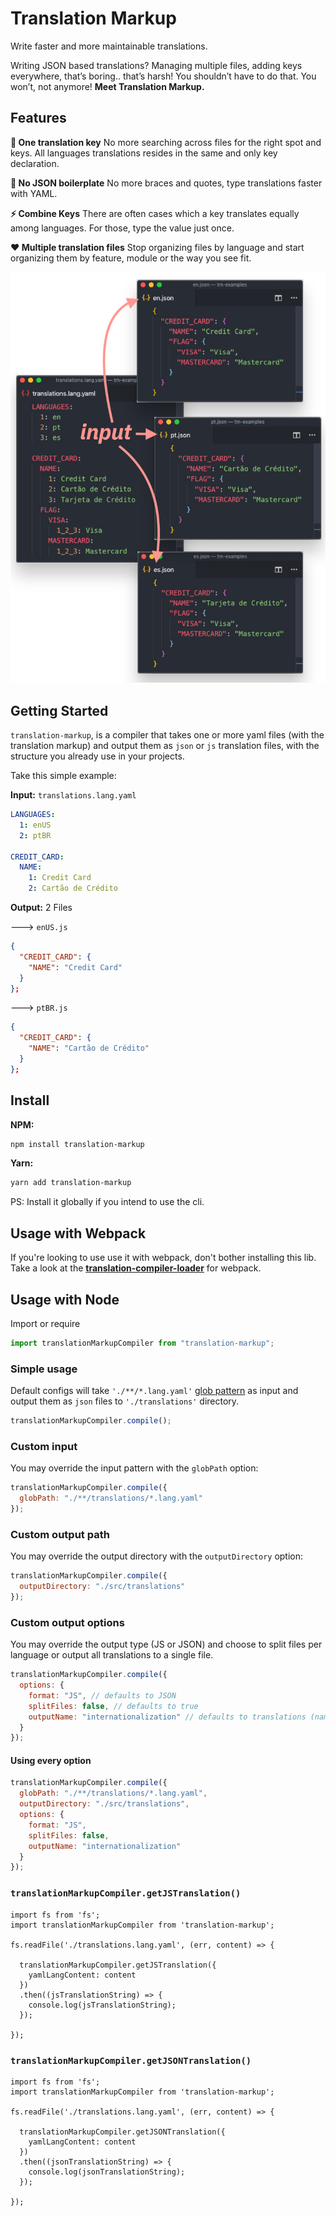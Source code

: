 # Translation Markup

Write faster and more maintainable translations.

Writing JSON based translations? Managing multiple files, adding keys everywhere, that’s boring.. that’s harsh! You shouldn’t have to do that. You won’t, not anymore! **Meet Translation Markup.**

## Features

**🔑 One translation key**
No more searching across files for the right spot and keys. All languages translations resides in the same and only key declaration.

**🚀 No JSON boilerplate**
No more braces and quotes, type translations faster with YAML.

**⚡️ Combine Keys**
There are often cases which a key translates equally among languages. For those, type the value just once.

**❤️ Multiple translation files**
Stop organizing files by language and start organizing them by feature, module or the way you see fit.

![translation markup usage example](/assets/example.png)

## Getting Started

`translation-markup`, is a compiler that takes one or more yaml files (with the translation markup) and output them as `json` or `js` translation files, with the structure you already use in your projects.

Take this simple example:

**Input:** `translations.lang.yaml`

```yaml
LANGUAGES:
  1: enUS
  2: ptBR

CREDIT_CARD:
  NAME:
    1: Credit Card
    2: Cartão de Crédito
```

**Output:** 2 Files

---> `enUS.js`

```json
{
  "CREDIT_CARD": {
    "NAME": "Credit Card"
  }
};
```

---> `ptBR.js`

```json
{
  "CREDIT_CARD": {
    "NAME": "Cartão de Crédito"
  }
};
```

## Install

**NPM:**

```sh
npm install translation-markup
```

**Yarn:**

```sh
yarn add translation-markup
```

PS: Install it globally if you intend to use the cli.

## Usage with Webpack

If you're looking to use use it with webpack, don't bother installing this lib. Take a look at the **[translation-compiler-loader](todo-link)** for webpack.

## Usage with Node

Import or require

```js
import translationMarkupCompiler from "translation-markup";
```

### Simple usage

Default configs will take `'./**/*.lang.yaml'` [glob pattern](https://github.com/isaacs/node-glob) as input and output them as `json` files to `'./translations'` directory.

```js
translationMarkupCompiler.compile();
```

### Custom input

You may override the input pattern with the `globPath` option:

```js
translationMarkupCompiler.compile({
  globPath: "./**/translations/*.lang.yaml"
});
```

### Custom output path

You may override the output directory with the `outputDirectory` option:

```js
translationMarkupCompiler.compile({
  outputDirectory: "./src/translations"
});
```

### Custom output options

You may override the output type (JS or JSON) and choose to split files per language or output all translations to a single file.

```js
translationMarkupCompiler.compile({
  options: {
    format: "JS", // defaults to JSON
    splitFiles: false, // defaults to true
    outputName: "internationalization" // defaults to translations (name of translation file, applicable only when splitFiles=false)
  }
});
```

#### Using every option

```js
translationMarkupCompiler.compile({
  globPath: "./**/translations/*.lang.yaml",
  outputDirectory: "./src/translations",
  options: {
    format: "JS",
    splitFiles: false,
    outputName: "internationalization"
  }
});
```

### `translationMarkupCompiler.getJSTranslation()`

```
import fs from 'fs';
import translationMarkupCompiler from 'translation-markup';

fs.readFile('./translations.lang.yaml', (err, content) => {

  translationMarkupCompiler.getJSTranslation({
    yamlLangContent: content
  })
  .then((jsTranslationString) => {
    console.log(jsTranslationString);
  });

});
```

### `translationMarkupCompiler.getJSONTranslation()`

```
import fs from 'fs';
import translationMarkupCompiler from 'translation-markup';

fs.readFile('./translations.lang.yaml', (err, content) => {

  translationMarkupCompiler.getJSONTranslation({
    yamlLangContent: content
  })
  .then((jsonTranslationString) => {
    console.log(jsonTranslationString);
  });

});
```
